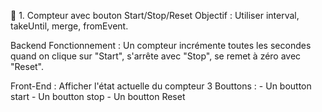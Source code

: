 📘 1. Compteur avec bouton Start/Stop/Reset
Objectif : Utiliser interval, takeUntil, merge, fromEvent.

Backend 
Fonctionnement : Un compteur incrémente toutes les secondes quand on clique sur "Start", s'arrête avec "Stop", se remet à zéro avec "Reset".

Front-End : 
Afficher l'état actuelle du compteur 
3 Bouttons : 
    - Un boutton start
    - Un boutton stop 
    - Un boutton Reset